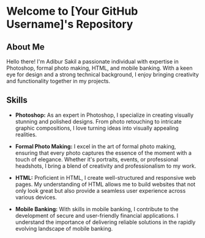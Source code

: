 # Welcome to [Your GitHub Username]'s Repository

## About Me

Hello there! I'm Adibur Sakil a passionate individual with expertise in Photoshop, formal photo making, HTML, and mobile banking. With a keen eye for design and a strong technical background, I enjoy bringing creativity and functionality together in my projects.

## Skills

- **Photoshop:** As an expert in Photoshop, I specialize in creating visually stunning and polished designs. From photo retouching to intricate graphic compositions, I love turning ideas into visually appealing realities.

- **Formal Photo Making:** I excel in the art of formal photo making, ensuring that every photo captures the essence of the moment with a touch of elegance. Whether it's portraits, events, or professional headshots, I bring a blend of creativity and professionalism to my work.

- **HTML:** Proficient in HTML, I create well-structured and responsive web pages. My understanding of HTML allows me to build websites that not only look great but also provide a seamless user experience across various devices.

- **Mobile Banking:** With skills in mobile banking, I contribute to the development of secure and user-friendly financial applications. I understand the importance of delivering reliable solutions in the rapidly evolving landscape of mobile banking.
